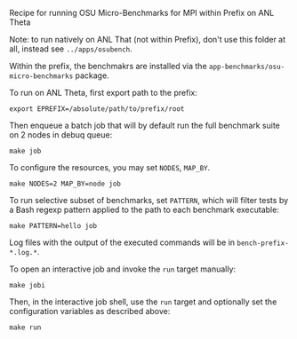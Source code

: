 Recipe for running OSU Micro-Benchmarks for MPI within Prefix on ANL Theta

Note: to run natively on ANL That (not within Prefix), don't use this folder at
all, instead see `../apps/osubench`.

Within the prefix, the benchmakrs are installed via the
`app-benchmarks/osu-micro-benchmarks` package.

To run on ANL Theta, first export path to the prefix:

    export EPREFIX=/absolute/path/to/prefix/root

Then enqueue a batch job that will by default run
the full benchmark suite on 2 nodes in debuq queue:

    make job

To configure the resources, you may set `NODES`, `MAP_BY`.

    make NODES=2 MAP_BY=node job

To run selective subset of benchmarks, set `PATTERN`, which will filter tests
by a Bash regexp pattern applied to the path to each benchmark executable:

    make PATTERN=hello job

Log files with the output of the executed commands will be in
`bench-prefix-*.log.*`.

To open an interactive job and invoke the `run` target manually:

    make jobi

Then, in the interactive job shell, use the `run` target and
optionally set the configuration variables as described above:

    make run

